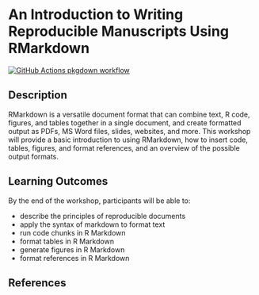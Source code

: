 
# An Introduction to Writing Reproducible Manuscripts Using RMarkdown

<!-- badges: start -->
[![GitHub Actions pkgdown workflow](https://github.com/uf-repro/rmarkdown-intro/workflows/pkgdown/badge.svg)](https://github.com/uf-repro/rmarkdown-intro/actions?query=workflow%3Apkgdown)
<!-- badges: end -->

## Description

RMarkdown is a versatile document format that can combine text, R code, figures, and tables together in a single document, and create formatted output as PDFs, MS Word files, slides, websites, and more. This workshop will provide a basic introduction to using RMarkdown, how to insert code, tables, figures, and format references, and an overview of the possible output formats.

## Learning Outcomes

By the end of the workshop, participants will be able to:
* describe the principles of reproducible documents
* apply the syntax of markdown to format text
* run code chunks in R Markdown
* format tables in R Markdown
* generate figures in R Markdown
* format references in R Markdown

## References
